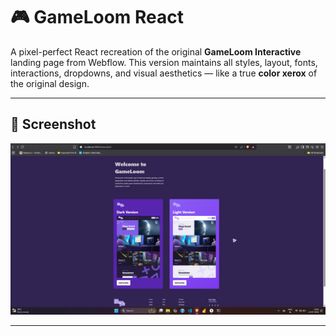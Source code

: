 # 🎮 GameLoom React

A pixel-perfect React recreation of the original **GameLoom Interactive** landing page from Webflow. This version maintains all styles, layout, fonts, interactions, dropdowns, and visual aesthetics — like a true **color xerox** of the original design.

---

## 📸 Screenshot

![GameLoom Landing Page Preview](src/gameloom.png)

---


